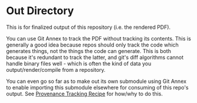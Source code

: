 # Out Directory

This is for finalized output of this repository (i.e. the rendered PDF).

You can use Git Annex to track the PDF without tracking its contents. This is generally a good idea because repos should only track the code which generates things, not the
things the code can generate. This is both because it's redundant to track the latter, and git's diff algorithms cannot handle binary files well - which is often the kind of data you output/render/compile from a repository.

You can even go so far as to make out its own submodule using Git Annex to enable importing this submodule elsewhere for consuming of this repo's output. See [Provenance Tracking Recipe](../docs/Provenance-Tracking-Recipe.md) for how/why to do this.
